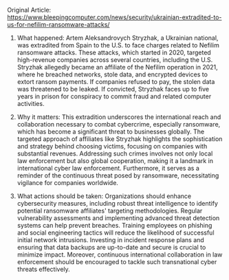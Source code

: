 Original Article: https://www.bleepingcomputer.com/news/security/ukrainian-extradited-to-us-for-nefilim-ransomware-attacks/

1) What happened: Artem Aleksandrovych Stryzhak, a Ukrainian national, was extradited from Spain to the U.S. to face charges related to Nefilim ransomware attacks. These attacks, which started in 2020, targeted high-revenue companies across several countries, including the U.S. Stryzhak allegedly became an affiliate of the Nefilim operation in 2021, where he breached networks, stole data, and encrypted devices to extort ransom payments. If companies refused to pay, the stolen data was threatened to be leaked. If convicted, Stryzhak faces up to five years in prison for conspiracy to commit fraud and related computer activities.

2) Why it matters: This extradition underscores the international reach and collaboration necessary to combat cybercrime, especially ransomware, which has become a significant threat to businesses globally. The targeted approach of affiliates like Stryzhak highlights the sophistication and strategy behind choosing victims, focusing on companies with substantial revenues. Addressing such crimes involves not only local law enforcement but also global cooperation, making it a landmark in international cyber law enforcement. Furthermore, it serves as a reminder of the continuous threat posed by ransomware, necessitating vigilance for companies worldwide.

3) What actions should be taken: Organizations should enhance cybersecurity measures, including robust threat intelligence to identify potential ransomware affiliates' targeting methodologies. Regular vulnerability assessments and implementing advanced threat detection systems can help prevent breaches. Training employees on phishing and social engineering tactics will reduce the likelihood of successful initial network intrusions. Investing in incident response plans and ensuring that data backups are up-to-date and secure is crucial to minimize impact. Moreover, continuous international collaboration in law enforcement should be encouraged to tackle such transnational cyber threats effectively.